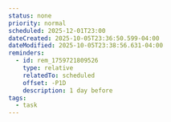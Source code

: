 ```yaml
---
status: none
priority: normal
scheduled: 2025-12-01T23:00
dateCreated: 2025-10-05T23:36:50.599-04:00
dateModified: 2025-10-05T23:38:56.631-04:00
reminders:
  - id: rem_1759721809526
    type: relative
    relatedTo: scheduled
    offset: -P1D
    description: 1 day before
tags:
  - task
---
```


